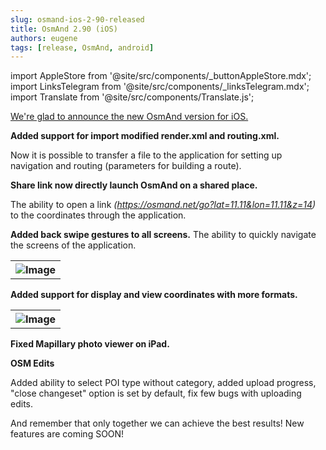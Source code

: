 ```yaml
---
slug: osmand-ios-2-90-released
title: OsmAnd 2.90 (iOS)
authors: eugene
tags: [release, OsmAnd, android]
---
```

import AppleStore from '@site/src/components/_buttonAppleStore.mdx';
import LinksTelegram from '@site/src/components/_linksTelegram.mdx';
import Translate from '@site/src/components/Translate.js';

<a href="https://itunes.apple.com/us/app/osmand-maps-travel-navigate/id934850257">We're glad to announce the new OsmAnd version for iOS.</a>

<!--truncate-->

**Added support for import modified render.xml and routing.xml.**

Now it is possible to transfer a file to the application for setting up navigation and routing (parameters for building a route).

**Share link now directly launch OsmAnd on a shared place.**

The ability to open a link *(https://osmand.net/go?lat=11.11&lon=11.11&z=14)* to the coordinates through the application.

**Added back swipe gestures to all screens.**
The ability to quickly navigate the screens of the application.

<table>
  <tr>
    <th><img src={require('./2.jpg').default} alt="Image"/></th>
    </tr>
</table> 

**Added support for display and view coordinates with more formats.**

<table>
  <tr>
    <th><img src={require('./1.jpg').default} alt="Image"/></th>
    </tr>
</table> 

**Fixed Mapillary photo viewer on iPad.**

**OSM Edits**

Added ability to select POI type without category, added upload progress, "close changeset" option is set by default, fix few bugs with uploading edits.


And remember that only together we can achieve the best results!
New features are coming SOON!





<LinksTelegram/>
<AppleStore/>